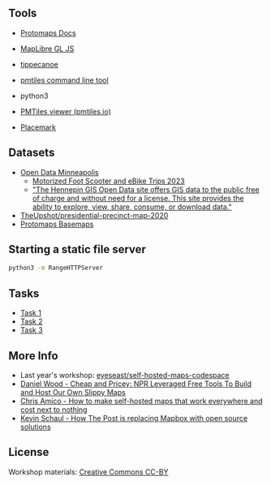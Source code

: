 ## Tools

* [Protomaps Docs](https://docs.protomaps.com)
* [MapLibre GL JS](https://github.com/maplibre/maplibre-gl-js)
* [tippecanoe](https://github.com/felt/tippecanoe)
* [pmtiles command line tool](https://github.com/protomaps/go-pmtiles)

* python3

* [PMTiles viewer (pmtiles.io)](https://pmtiles.io)
* [Placemark](https://play.placemark.io)

## Datasets

* [Open Data Minneapolis](https://opendata.minneapolismn.gov)
  * [Motorized Foot Scooter and eBike Trips 2023](https://opendata.minneapolismn.gov/datasets/cityoflakes::motorized-foot-scooter-and-ebike-trips-2023/about)
  * ["The Hennepin GIS Open Data site offers GIS data to the public free of charge and without need for a license. This site provides the ability to explore, view, share, consume, or download data."](https://gis-hennepin.hub.arcgis.com/pages/about-hennepin-gis)
* [TheUpshot/presidential-precinct-map-2020](https://github.com/TheUpshot/presidential-precinct-map-2020)
* [Protomaps Basemaps](https://docs.protomaps.com/basemaps/downloads)

## Starting a static file server

```sh
python3 -m RangeHTTPServer
```

## Tasks

* [Task 1](/task1)
* [Task 2](/task2)
* [Task 3](/task3)

## More Info

* Last year's workshop: [eyeseast/self-hosted-maps-codespace](https://github.com/eyeseast/self-hosted-maps-codespace)
* [Daniel Wood - Cheap and Pricey: NPR Leveraged Free Tools To Build and Host Our Own Slippy Maps](https://www.youtube.com/watch?v=Abbto_9nNtc)
* [Chris Amico - How to make self-hosted maps that work everywhere and cost next to nothing](https://www.muckrock.com/news/archives/2024/feb/13/release-notes-how-to-make-self-hosted-maps-that-work-everywhere-cost-next-to-nothing-and-might-even-work-in-airplane-mode/)
* [Kevin Schaul - How The Post is replacing Mapbox with open source solutions](https://kschaul.com/post/2023/02/16/how-the-post-is-replacing-mapbox-with-open-source-solutions/)


## License

Workshop materials: [Creative Commons CC-BY](https://creativecommons.org/licenses/by/4.0/deed.en)